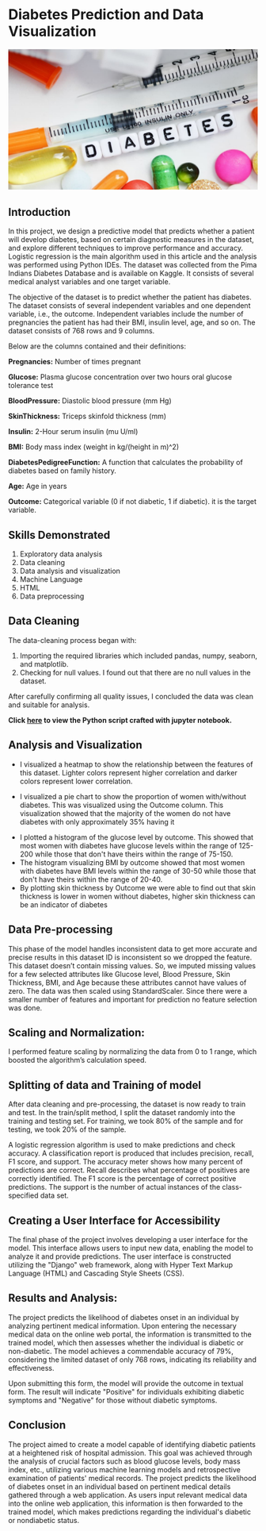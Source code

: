 # Diabetes Prediction and Data Visualization

![alt text](./DiabetesPredictions/DiabetesPrediction/static/DiabetesPrediction/images/Picture1.jpg)

## Introduction 

In this project, we design a predictive model that predicts whether a patient will develop diabetes, based on certain diagnostic measures in the dataset, and explore different techniques to improve performance and accuracy. Logistic regression is the main algorithm used in this article and the analysis was performed using Python IDEs. The dataset was collected from the Pima Indians Diabetes Database and is available on Kaggle. It consists of several medical analyst variables and one target variable. 

The objective of the dataset is to predict whether the patient has diabetes. The dataset consists  of several  independent  variables   and  one  dependent  variable,  i.e.,  the  outcome. Independent variables include the number of pregnancies the patient  has  had their BMI, insulin level, age, and so on. The dataset consists of 768 rows and 9 columns. 


Below are the columns contained and their definitions:

**Pregnancies:** Number of times pregnant 

**Glucose:** Plasma glucose concentration over two hours oral glucose tolerance test

**BloodPressure:** Diastolic blood pressure (mm Hg)

**SkinThickness:** Triceps skinfold thickness (mm)

**Insulin:** 2-Hour serum insulin (mu U/ml)

**BMI:** Body mass index (weight in kg/(height in m)^2)

**DiabetesPedigreeFunction:** A function that calculates the probability of diabetes based on family history.

**Age:** Age in years

**Outcome:** Categorical variable (0 if not diabetic, 1 if diabetic). it is the target variable.


## Skills Demonstrated
1. Exploratory data analysis
2. Data cleaning
3. Data analysis and visualization
4. Machine Language
5. HTML
6. Data preprocessing


## Data Cleaning
The data-cleaning process began with:
1. Importing the required libraries which included pandas, numpy, seaborn, and matplotlib.
2. Checking for null values. I found out that there are no null values in the dataset.

After carefully confirming all quality issues, I concluded the data was clean and suitable for analysis.

**Click [here](https://github.com/Emediongharry/Diabetes_Prediction/blob/main/Diabetes%20Prediction%20Viz.ipynb) to view the Python script crafted with jupyter notebook.**


## Analysis and Visualization
* I visualized a heatmap to show the relationship between the features of this dataset. Lighter colors represent higher correlation and darker colors represent
lower correlation.
+ I visualized a pie chart to show the proportion of women with/without diabetes. This was visualized using the Outcome column. This visualization showed that the majority of the women do not have diabetes with only approximately 35% having it
* I plotted a histogram of the glucose level by outcome. This showed that most women with diabetes have glucose levels within the range of 125-200 while those that don't have theirs within the range of 75-150.
* The histogram visualizing BMI by outcome showed that most women with diabetes have BMI levels within the range of 30-50 while those that don't have theirs within the range of 20-40.
* By plotting skin thickness by Outcome we were able to find out that skin thickness is lower in women without diabetes, higher skin thickness can be an indicator of diabetes

## Data Pre-processing
This   phase   of   the model   handles   inconsistent   data   to   get   more accurate and precise results in this dataset ID is inconsistent so we dropped the feature. This dataset doesn’t contain missing values. So, we imputed missing values for a few selected attributes like Glucose level, Blood Pressure, Skin Thickness, BMI, and Age because these attributes cannot have values of zero. The data was then scaled using StandardScaler. Since there were a smaller number of features and important for prediction no feature selection was done.


## Scaling and Normalization: 
I performed feature scaling by normalizing the data from 0 to 1 range, which boosted the algorithm’s calculation speed. 

## Splitting of data and Training of model
After data cleaning and pre-processing, the dataset is now ready to train and test. In the train/split method, I split the dataset randomly into the training and testing set. For training, we took 80% of the sample and for testing, we took 20% of the sample.

A logistic regression algorithm is used to make predictions and check accuracy. A classification report is produced that includes precision, recall, F1 score, and support. The accuracy meter shows how many percent of predictions are correct. Recall describes what percentage of positives are correctly identified. The F1 score is the percentage of correct positive predictions. The support is the number of actual instances of the class-specified data set.

## Creating a User Interface for Accessibility
The final phase of the project involves developing a user interface for the model. This interface allows users to input new data, enabling the model to analyze it and provide predictions. The user interface is constructed utilizing the "Django" web framework, along with Hyper Text Markup Language (HTML) and Cascading Style Sheets (CSS).


## Results and Analysis:
The project predicts the likelihood of diabetes onset in an individual by analyzing pertinent medical information. Upon entering the necessary medical data on the online web portal, the information is transmitted to the trained model, which then assesses whether the individual is diabetic or non-diabetic. The model achieves a commendable accuracy of 79%, considering the limited dataset of only 768 rows, indicating its reliability and effectiveness.

Upon submitting this form, the model will provide the outcome in textual form. The result will indicate "Positive" for individuals exhibiting diabetic symptoms and "Negative" for those without diabetic symptoms.

## Conclusion
The project aimed to create a model capable of identifying diabetic patients at a heightened risk of hospital admission. This goal was achieved through the analysis of crucial factors such as blood glucose levels, body mass index, etc., utilizing various machine learning models and retrospective examination of patients' medical records. The project predicts the likelihood of diabetes onset in an individual based on pertinent medical details gathered through a web application. As users input relevant medical data into the online web application, this information is then forwarded to the trained model, which makes predictions regarding the individual's diabetic or nondiabetic status.
